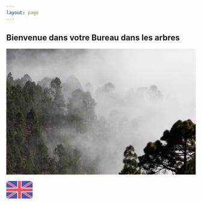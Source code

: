 ```yaml
---
layout: page
---
```

## Bienvenue dans votre Bureau dans les arbres
[![arbres](assets/fog.jpg)](sondage.html "Click!")



[![English](assets/UK.png)](index_en.html "In English")

